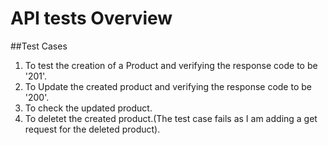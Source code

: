 # API tests Overview

##Test Cases

1. To test the creation of a Product and verifying the response code to be '201'.
2. To Update the created product and verifying the response code to be '200'.
3. To check the updated product.
4. To deletet the created product.(The test case fails as I am adding a get request for the deleted product).

